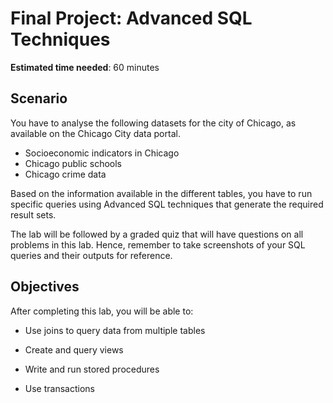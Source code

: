 # Final Project: Advanced SQL Techniques
**Estimated time needed**: 60 minutes

## Scenario
You have to analyse the following datasets for the city of Chicago, as available on the Chicago City data portal.

- Socioeconomic indicators in Chicago
- Chicago public schools
- Chicago crime data
  
Based on the information available in the different tables, you have to run specific queries using Advanced SQL techniques that generate the required result sets.

The lab will be followed by a graded quiz that will have questions on all problems in this lab. Hence, remember to take screenshots of your SQL queries and their outputs for reference.

## Objectives
After completing this lab, you will be able to:

- Use joins to query data from multiple tables

- Create and query views

- Write and run stored procedures

- Use transactions
